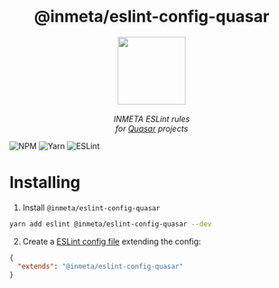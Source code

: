 <h1 align="center">@inmeta/eslint-config-quasar</h1>

<p align="center">
  <img src="https://public-assets-inmeta.s3.amazonaws.com/app-logo.png" width="120">
  <br>
  <br>
  <em>INMETA ESLint rules <br>for <a href="https://github.com/quasarframework/quasar">Quasar</a> projects</em>
  <br>
</p>

![NPM](https://img.shields.io/badge/NPM-%23CB3837.svg?style=for-the-badge&logo=npm&logoColor=white)
![Yarn](https://img.shields.io/badge/yarn-%232C8EBB.svg?style=for-the-badge&logo=yarn&logoColor=white)
![ESLint](https://img.shields.io/badge/ESLint-4B3263?style=for-the-badge&logo=eslint&logoColor=white)

# Installing

1. Install ``@inmeta/eslint-config-quasar``
```sh
yarn add eslint @inmeta/eslint-config-quasar --dev
```

2. Create a [ESLint config file](https://eslint.org/docs/latest/use/configure/) extending the config:
```json
{
  "extends": "@inmeta/eslint-config-quasar"
}
```
